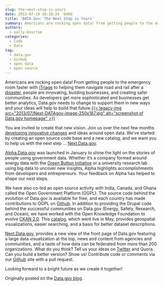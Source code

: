 ```yaml
---
slug: the-next-step-is-yours
date: 2013-07-19 10:18:24 -0400
title: 'DATA.Gov: The Next Step is Yours'
summary: Americans are rocking open data! From getting people to the emergency room faster with iTriage to helping them navigate road and rail after a disaster, people are innovating, building businesses, and creating safer communities. As developers get more sophisticated and businesses get better analytics, Data.gov needs to change to support them in new ways and
authors:
  - sally-bourrie
categories:
  - Code
  - Data
tag:
  - data.gov
  - GitHub
  - open data
  - open source
---
```


Americans are rocking open data! From getting people to the emergency room faster with <a href="http://itriage.org/" target="_blank">iTriage</a> to helping them navigate road and rail after a <a href="http://www.redcross.org/mobile-apps/hurricane-app" target="_blank">disaster</a>, people are innovating, building businesses, and creating safer communities. As developers get more sophisticated and businesses get better analytics, Data.gov needs to change to support them in new ways and your ideas will help to build that future.[{{< legacy-img src="2013/07/Next-DATAgov-image-250x187.jpg" alt="screenshot of Data.gov homepage" >}}](https://s3.amazonaws.com/digitalgov/_legacy-img/2013/07/Next-DATAgov-image.jpg)

You are invited to create that new vision. Join us over the next few months <a href="https://github.com/GSA/datagov-design" target="_blank">developing innovative changes</a> and ideas around open data. We’ve started by creating an open source code base and a new catalog, and we want you to help us with the next step … [Next.Data.gov](http://next.data.gov/).

[Alpha.Data.gov](http://alpha.data.gov/) was launched in January to shine the light on the stories of people using government data. Whether it’s a company formed around energy data with the [Green Button Initiative](http://www.data.gov/energy/page/welcome-green-button) or a university research lab using big data to uncover new insights, Alpha highlights accomplishments from developers and entrepreneurs. Your feedback on Alpha has helped to shape our next steps.

We have also co-led an open source activity with India, Canada, and Ghana called the Open Government Platform (OGPL). The source code behind the evolution of Data.gov is available for free, and each country has made contributions to OGPL on <a href="http://ogpl.github.io/" target="_blank">Github</a>. In addition to providing the Drupal code behind the successful communities on Data.gov (Energy, Safety, Research, and Ocean), we have worked with the Open Knowledge Foundation to evolve <a href="http://ckan.org/2013/05/13/announcing-ckan-2-0/" target="_blank">CKAN 2.0</a>. This [catalog](https://catalog.data.gov/dataset), which went live in May, provides geospatial visualizations, easier searching, and a basis for better dataset descriptions.

[Next.Data.gov](http://next.data.gov/), provides a new view of the front page of Data.gov featuring a large data visualization at the top, news and content from agencies and communities, and a taste of how data can be federated from more than 200 organizations. What do you think? Tell us your ideas on <a href="https://twitter.com/ProjectOpenData" target="_blank">Twitter</a> and Quora. Can you build a better version? Show us! Contribute code or comments via our <a href="https://github.com/GSA/datagov-design" target="_blank">Github</a> site with a pull request.

Looking forward to a bright future as we create it together!

Originally posted on the <a href="http://www.data.gov/blogs" target="_blank">Data.gov blog</a>.
